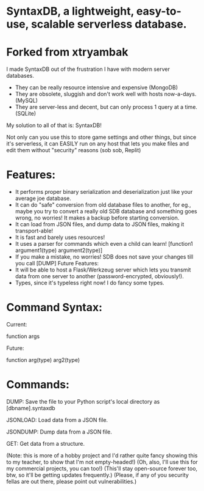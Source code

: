 # SyntaxDB, a lightweight, easy-to-use, scalable serverless database.
# Forked from xtryambak
I made SyntaxDB out of the frustration I have with modern server databases.

- They can be really resource intensive and expensive (MongoDB)
- They are obsolete, sluggish and don't work well with hosts now-a-days. (MySQL)
- They are server-less and decent, but can only process 1 query at a time. (SQLite)

My solution to all of that is: SyntaxDB!

Not only can you use this to store game settings and other things, but since it's serverless, it can EASILY run on any host that lets you make files and edit them without "security" reasons (sob sob, Replit)

# Features:
- It performs proper binary serialization and deserialization just like your average joe database.
- It can do "safe" conversion from old database files to another, for eg., maybe you try to convert a really old SDB database and something goes wrong, no worries! It makes a backup before starting conversion.
- It can load from JSON files, and dump data to JSON files, making it transport-able!
- It is fast and barely uses resources!
- It uses a parser for commands which even a child can learn! [function1 argument1(type) argument2(type)]
- If you make a mistake, no worries! SDB does not save your changes till you call [DUMP]
Future Features:
- It will be able to host a Flask/Werkzeug server which lets you transmit data from one server to another (password-encrypted, obviously!).
- Types, since it's typeless right now! I do fancy some types.
# Command Syntax:
Current:

function args

Future:

function arg(type) arg2(type)

# Commands:
DUMP: Save the file to your Python script's local directory as [dbname].syntaxdb

JSONLOAD: Load data from a JSON file.

JSONDUMP: Dump data from a JSON file.

GET: Get data from a structure.

(Note: this is more of a hobby project and I'd rather quite fancy showing this to my teacher, to show that I'm not empty-headed!)
(Oh, also, I'll use this for my commercial projects, you can too!)
(This'll stay open-source forever too, btw, so it'll be getting updates frequently.)
(Please, if any of you security fellas are out there, please point out vulnerabilities.)
